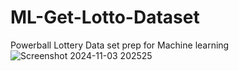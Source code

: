 # ML-Get-Lotto-Dataset
Powerball Lottery Data set prep for Machine learning
![Screenshot 2024-11-03 202525](https://github.com/user-attachments/assets/3727b172-d8c0-4bae-843f-c38a6f4abf43)
